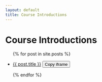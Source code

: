 ```yaml
---
layout: default
title: Course Introductions
---
```


# Course Introductions

<ul>
{% for post in site.posts %}
  <li>
    <p>
      <a href="{{ site.url }}/{{ post.url }}">{{ post.title }}</a>
      <button class="copy-button" onclick="copyIframe('{{ site.url }}/{{ post.url }}')">Copy iframe</button>
    </p>
  </li>
{% endfor %}
</ul>
